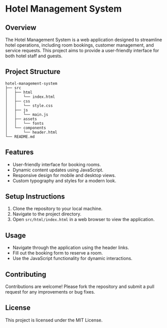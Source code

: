 # Hotel Management System

## Overview
The Hotel Management System is a web application designed to streamline hotel operations, including room bookings, customer management, and service requests. This project aims to provide a user-friendly interface for both hotel staff and guests.

## Project Structure
```
hotel-management-system
├── src
│   ├── html
│   │   └── index.html
│   ├── css
│   │   └── style.css
│   ├── js
│   │   └── main.js
│   ├── assets
│   │   └── fonts
│   └── components
│       └── header.html
└── README.md
```

## Features
- User-friendly interface for booking rooms.
- Dynamic content updates using JavaScript.
- Responsive design for mobile and desktop views.
- Custom typography and styles for a modern look.

## Setup Instructions
1. Clone the repository to your local machine.
2. Navigate to the project directory.
3. Open `src/html/index.html` in a web browser to view the application.

## Usage
- Navigate through the application using the header links.
- Fill out the booking form to reserve a room.
- Use the JavaScript functionality for dynamic interactions.

## Contributing
Contributions are welcome! Please fork the repository and submit a pull request for any improvements or bug fixes.

## License
This project is licensed under the MIT License.